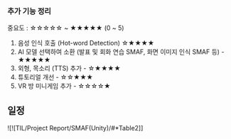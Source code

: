 ### 추가 기능 정리
중요도 : ☆☆☆☆☆ ~ ★★★★★ (0 ~ 5)
1) 음성 인식 호출 (Hot-word Detection) ☆★★★★
2) AI 모델 선택하여 소환 (발표 및 회화 연습 SMAF, 화면 이미지 인식 SMAF 등) - ★★★★★
3) 외형, 목소리 (TTS) 추가 - ☆★★★★
4) 튜토리얼 개선 - ☆☆★★★
5) VR 방 미니게임 추가 - ☆☆☆☆★

## 일정
![![TIL/Project Report/SMAF(Unity)/#*Table2]]